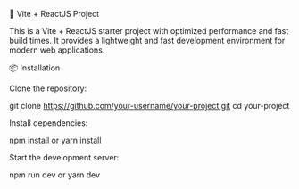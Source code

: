 🚀 Vite + ReactJS Project

This is a Vite + ReactJS starter project with optimized performance and fast build times. It provides a lightweight and fast development environment for modern web applications.

📦 Installation

Clone the repository:

git clone https://github.com/your-username/your-project.git
cd your-project

Install dependencies:

npm install
or
yarn install

Start the development server:

npm run dev
or
yarn dev
